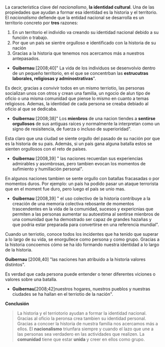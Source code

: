 La característica  clave del _nacionalismo_, **la identidad cultural**. Una de las propiedades que ayudan a formar esa identidad es la historia y el territorio.
El _nacionalismo_ defiende que la entidad nacional se desarrolla es un territorio concreto por **tres** razones:
1. En un territorio el individio va creando su identidad nacional debido a su función o trabajo.
2. Por que un país se sientre orgulloso e identificado con la historia de su nación
3. Gracias a la historia que tenemos nos acercamos más a nuestros antepasados.

- **Guibernau** [2008;40]" La vida de los individuos se desenvolvio dentro de un pequeño territorio, en el que se concentrban las **estrucutras laborales, religiosas y adminostrativas**". 

Es decir, gracias a convivir todos en un mismo terriotio, las personas socializan unos con otros y crean una familia, un ngocio de alun tipo de oficio o una misma comunidad que piense lo mismo en cuanto a temas religiosos. Ademas, la identidad de cada persona se creaba debiado al oficio al que se dedicaba.

- **Guibernau** [2008;38]" Los **mienbros** de una nacion tiendes a **sentirse orgullosos** de sus antiguas raíces y normalmente la interpretan como un signo de resisitencia, de fuerza o incluso de superioridad".

Esta claro que una ciudad se siente orgullo del pasado de su nación por que es la historia de su pais. Además, si un país gana alguna batalla estos se sienten orgullosos con el reto de países. 

- **Guibernau** [2008,39] " las naciones recuerdan sus experiencias admirables y asombrosas, pero tambien evocan los momentos de sufimiento y humillación personal". 

En algunos naciones  tambien se sente  orgullo con batallas fracasadas o por momentos duros. Por ejemplo: un país ha podido pasar un ataque terrorista que en el moment fue duro, pero luego el país se unio mas. 

- **Guibernau** [2008,39] " el uso colectivo de la historia contribuye a la creación de una memoria colectiva rebosante de momentos trascendentes en la vida de la comunidad, sucesos y expericnias que permiten a las personas aumentar su autoestima al sentirse mienbros de una comunidad que ha demostrado ser capaz de grandes hazañas y que podria estar preparada para convertirse en una referencia mundial". 

Cuando un terriotio, conoce todos los incidentes que ha tenido que superar a lo largo de su vida, se enorgullece como persona y como grupo. Gracias a la historia concoemos cómo se ha ido formando nuestra identidad a lo largo de la historia.

**Guibernau** [2008,40] "las naciones han atribuido a la historia valores distintos". 

Es verdad que cada persona puede entender o tener diferentes viciones o valores sobre una batalla. 

- **Guibernau**[2008;42]nuestros hogares, nuestros pueblos y nuestras ciudades se ha hallan en el terriotio de la nación". 

**Conclusión**
> La historia y el terriotorio ayudan a formar la identidad  nacional. 
> Gracias al oficio la peronsa crea tambien su identidad personal.
> Gracias a concoer la historia de nuestra familia nos acercamos más a ellos. 
El **nacionalismo** triunfara siempre y cuando el lazo que une a las personas sea verdadero en las actividades que realizen. 
La **comunidad** tiene que estar **unida** y creer en ellos como grupo. 


